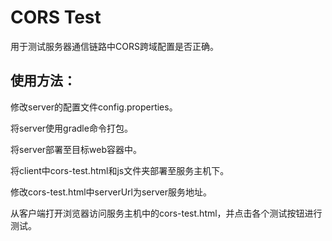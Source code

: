 # CORS Test

用于测试服务器通信链路中CORS跨域配置是否正确。

## 使用方法：

修改server的配置文件config.properties。

将server使用gradle命令打包。

将server部署至目标web容器中。

将client中cors-test.html和js文件夹部署至服务主机下。

修改cors-test.html中serverUrl为server服务地址。

从客户端打开浏览器访问服务主机中的cors-test.html，并点击各个测试按钮进行测试。
